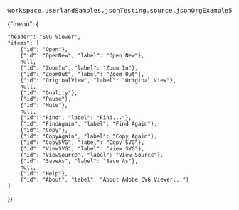 ### 
<pre>
workspace.userlandSamples.jsonTesting.source.jsonOrgExample5
</pre>{"menu": {    "header": "SVG Viewer",    "items": [        {"id": "Open"},        {"id": "OpenNew", "label": "Open New"},        null,        {"id": "ZoomIn", "label": "Zoom In"},        {"id": "ZoomOut", "label": "Zoom Out"},        {"id": "OriginalView", "label": "Original View"},        null,        {"id": "Quality"},        {"id": "Pause"},        {"id": "Mute"},        null,        {"id": "Find", "label": "Find..."},        {"id": "FindAgain", "label": "Find Again"},        {"id": "Copy"},        {"id": "CopyAgain", "label": "Copy Again"},        {"id": "CopySVG", "label": "Copy SVG"},        {"id": "ViewSVG", "label": "View SVG"},        {"id": "ViewSource", "label": "View Source"},        {"id": "SaveAs", "label": "Save As"},        null,        {"id": "Help"},        {"id": "About", "label": "About Adobe CVG Viewer..."}    ]}}